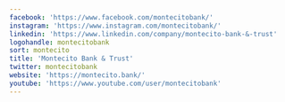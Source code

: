 ```yaml
---
facebook: 'https://www.facebook.com/montecitobank/'
instagram: 'https://www.instagram.com/montecitobank/'
linkedin: 'https://www.linkedin.com/company/montecito-bank-&-trust'
logohandle: montecitobank
sort: montecito
title: 'Montecito Bank & Trust'
twitter: montecitobank
website: 'https://montecito.bank/'
youtube: 'https://www.youtube.com/user/montecitobank'
---
```

